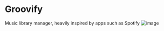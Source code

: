 # Groovify
Music library manager, heavily inspired by apps such as Spotify
![image](https://user-images.githubusercontent.com/47760515/121813466-7536ec00-cc6c-11eb-97f2-a5bb5114fc51.png)

